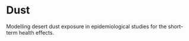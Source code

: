 # Dust
Modelling desert dust exposure in epidemiological studies for the short-term health effects.
